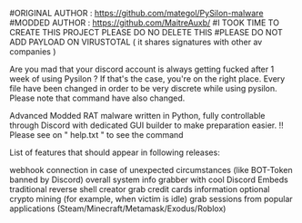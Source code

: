 #ORIGINAL AUTHOR : https://github.com/mategol/PySilon-malware
#MODDED AUTHOR : https://github.com/MaitreAuxb/
#I TOOK TIME TO CREATE THIS PROJECT PLEASE DO NO DELETE THIS
#PLEASE DO NOT ADD PAYLOAD ON VIRUSTOTAL ( it shares signatures with other av companies )

Are you mad that your discord account is always getting fucked after 1 week of using Pysilon ?
If that's the case, you're on the right place.
Every file have been changed in order to be very discrete while using pysilon.
Please note that command have also changed.

Advanced Modded RAT malware written in Python, fully controllable through Discord with dedicated GUI builder to make preparation easier.
!! Please see on " help.txt " to see the command

List of features that should appear in following releases:

 webhook connection in case of unexpected circumstances (like BOT-Token banned by Discord)
 overall system info grabber with cool Discord Embeds
 traditional reverse shell creator
 grab credit cards information
 optional crypto mining (for example, when victim is idle)
 grab sessions from popular applications (Steam/Minecraft/Metamask/Exodus/Roblox)
